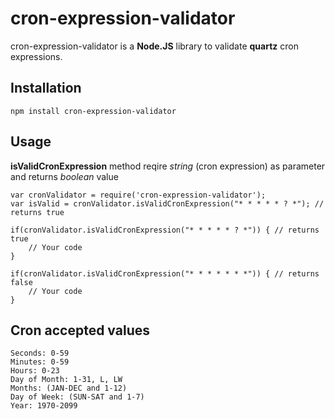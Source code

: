 # cron-expression-validator

cron-expression-validator is a **Node.JS** library to validate **quartz** cron expressions. 

## Installation

	npm install cron-expression-validator
  
## Usage

**isValidCronExpression** method reqire *string* (cron expression) as parameter and returns *boolean* value

	var cronValidator = require('cron-expression-validator');
	var isValid = cronValidator.isValidCronExpression("* * * * * ? *"); // returns true

	if(cronValidator.isValidCronExpression("* * * * * ? *")) { // returns true
		// Your code
	}

	if(cronValidator.isValidCronExpression("* * * * * * *")) { // returns false
		// Your code
	}
  
## Cron accepted values
	Seconds: 0-59
	Minutes: 0-59
	Hours: 0-23
	Day of Month: 1-31, L, LW
	Months: (JAN-DEC and 1-12)
	Day of Week: (SUN-SAT and 1-7)
	Year: 1970-2099
  
  
  
